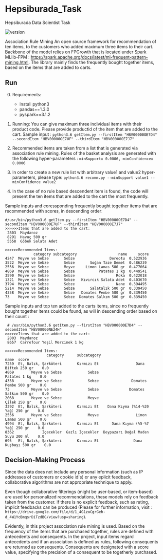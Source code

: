 # Hepsiburada_Task
Hepsiburada Data Scientist Task

![version](https://img.shields.io/badge/version-v1.0.0-green.svg?style=plastic)

Association Rule Mining
An open source framework for recommendation of ten items, to the customers who added maximum three items to their cart. Backbone of the model relies on FPGrowth that is located under Spark MLlib-FPM : https://spark.apache.org/docs/latest/ml-frequent-pattern-mining.html. The library mainly finds the frequently bought together items, based on the items that are added to carts. 


## Run
0. Requirements:
   * Install python3
   * pandas==1.3.0
   * pyspark==3.1.2
   
1. Running:
  You can give maximum three individual items with their product code. Please provide productid of the item that are added to the cart. Sample input :
    `python3.6 getItem.py --firstItem "HBV00000OE7D4" --secondItem "HBV00000OE7UF" --thirdItem "HBV00000OE7J7"`
    
2. Recommended items are taken from a list that is generated via association rule mining. Rules of the basket analysis are generated with the following hyper-parameters : 
    `minSupport= 0.0006, minConfidence= 0.0006`
    
3. In order to create a new rule list with arbitrary value1 and value2 hyper-parameters, please type:
    `python3.6 recomm.py --minSupport value1 --minConfidence value2`
    
4. In the case of no rule based descendent item is found, the code will present the ten items that are added to the cart the most frequently. 


Sample inputs and coressponding frequently bought together items that are recommended with scores, in descending order:
```
#/usr/bin/python3.6 getItem.py --firstItem "HBV00000OE7D4" --secondItem "HBV00000OE7UF" --thirdItem "HBV00000OE7J7"
>>>>>>Items that are added to the cart: 
 2803  Maydanoz 
 8291  Havuç 500 gr 
 5558  Göbek Salata Adet 

>>>>>>Recommended Items: 
             category subcategory                   name     score
4247  Meyve ve Sebze       Sebze                Dereotu  0.522936
3522  Meyve ve Sebze       Sebze       Soğan Taze Demet  0.486239
2556  Meyve ve Sebze       Meyve     Limon Lamas 500 gr  0.477064
4869  Meyve ve Sebze       Sebze           Patates 1 kg  0.449541
3590  Meyve ve Sebze       Sebze                   Roka  0.422018
1321  Meyve ve Sebze       Sebze   Kıvırcık Salata Adet  0.403670
3794  Meyve ve Sebze       Sebze                   Nane  0.394495
5214  Meyve ve Sebze       Sebze       Salatalık 500 gr  0.339450
4358  Meyve ve Sebze       Sebze   Domates Pembe 500 gr  0.339450
73    Meyve ve Sebze       Sebze  Domates Salkım 500 gr  0.339450

```
Sample inputs and top ten added to the carts items, since no frequently bought together items could be found, as will in descending order based on their count :  
```
 # /usr/bin/python3.6 getItem.py --firstItem "HBV00000OE7D4" --secondItem "HBV00000NE24H"
>>>>>>Items that are added to the cart: 
 2803  Maydanoz 
 8657  Carrefour Yeşil Mercimek 1 kg 

>>>>>>Recommended Items: 
                   category      subcategory                               name  score
7259  Et, Balık, Şarküteri       Kırmızı Et                 Dana Biftek 250 gr    0.0
4869        Meyve ve Sebze            Sebze                       Patates 1 kg    0.0
4358        Meyve ve Sebze            Sebze               Domates Pembe 500 gr    0.0
73          Meyve ve Sebze            Sebze              Domates Salkım 500 gr    0.0
2068        Meyve ve Sebze            Meyve                       Çilek 250 gr    0.0
3392  Et, Balık, Şarküteri       Kırmızı Et    Dana Kıyma (%14-%20 Yağ) 250 gr    0.0
2556        Meyve ve Sebze            Meyve                 Limon Lamas 500 gr    0.0
4994  Et, Balık, Şarküteri       Kırmızı Et      Dana Kıyma (%5-%7 Yağ) 250 gr    0.0
8362             İçecekler  Gazlı İçecekler  Beypazarı Doğal Maden Suyu 200 ml    0.0
695   Et, Balık, Şarküteri       Kırmızı Et                Dana Kuşbaşı 500 gr    0.0
```

## Decision-Making Process
Since the data does not include any personal information (such as IP addresses of customers or cookie id's) or any eplicit feedback, collaborative algorithms are not appropriate technique to apply. 

Even though collaborative filterings (might be user-based, or item-based) are used for personalized recommendations, these models rely on feedback taken from the customer. If there is no explicit feedback, such as rating, implicit feedbacks can be produced (Please for further information, visit : `https://drive.google.com/file/d/1_4G1zuCgrGeh-d_4W1YcBmqsrDiTzdBG/view?usp=sharing`). 

Evidently, in this project association rule mining is used. Based on the frequency of the items that are purchased together, rules are defined with antecedents and consequents. In the project, input items regard antecedents and if an association is defined as rules, following consequents are returned as consequents. Consequents are designated with a score value, specifying the precision of a consequent to be togetherly purchased. 
